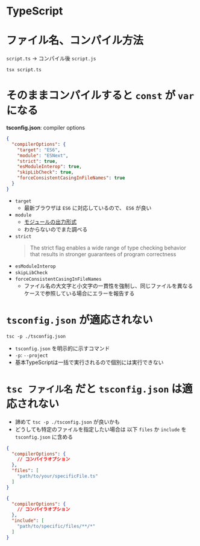 # TypeScript

# ファイル名、コンパイル方法

`script.ts` → コンパイル後 `script.js`

```shell
tsx script.ts
```

# そのままコンパイルすると `const` が `var` になる

**tsconfig.json**: compiler options

```json
{
  "compilerOptions": {
    "target": "ES6",
    "module": "ESNext",
    "strict": true,
    "esModuleInterop": true,
    "skipLibCheck": true,
    "forceConsistentCasingInFileNames": true
  }
}
```

- `target`
  - 最新ブラウザは `ES6` に対応しているので、 `ES6` が良い
- `module`
  - [モジュールの出力形式](https://www.typescriptlang.org/docs/handbook/modules/theory.html#the-module-output-format)
  - わからないのでまた調べる
- `strict`
  > The strict flag enables a wide range of type checking behavior that results in stronger guarantees of program correctness
- `esModuleInterop`
- `skipLibCheck`
- `forceConsistentCasingInFileNames`
  - ファイル名の大文字と小文字の一貫性を強制し、同じファイルを異なるケースで参照している場合にエラーを報告する

# `tsconfig.json` が適応されない

```shell
tsc -p ./tsconfig.json
```

- `tsconfig.json` を明示的に示すコマンド
- `-p`: `--project`
- 基本TypeScriptは一括で実行されるので個別には実行できない

# `tsc ファイル名` だと `tsconfig.json` は適応されない
- 諦めて `tsc -p ./tsconfig.json` が良いかも
- どうしても特定のファイルを指定したい場合は 以下 `files` か `include` を `tsconfig.json` に含める

```json
{
  "compilerOptions": {
    // コンパイラオプション
  },
  "files": [
    "path/to/your/specificFile.ts"
  ]
}
```

```json
{
  "compilerOptions": {
    // コンパイラオプション
  },
  "include": [
    "path/to/specific/files/**/*"
  ]
}
```